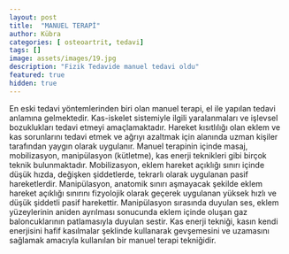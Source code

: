 ```yaml
---
layout: post
title:  "MANUEL TERAPİ"
author: Kübra
categories: [ osteoartrit, tedavi]
tags: []
image: assets/images/19.jpg
description: "Fizik Tedavide manuel tedavi oldu"
featured: true
hidden: true
---
```


En eski tedavi yöntemlerinden biri olan manuel terapi, el ile yapılan tedavi anlamına gelmektedir. Kas-iskelet sistemiyle ilgili yaralanmaları ve işlevsel bozuklukları tedavi etmeyi amaçlamaktadır. Hareket kısıtlılığı olan eklem ve kas sorunlarını tedavi etmek ve ağrıyı azaltmak için alanında uzman kişiler tarafından yaygın olarak uygulanır. Manuel terapinin içinde masaj, mobilizasyon, manipülasyon (kütletme), kas enerji teknikleri gibi birçok teknik bulunmaktadır. Mobilizasyon, eklem hareket açıklığı sınırı içinde düşük hızda, değişken şiddetlerde, tekrarlı olarak uygulanan pasif hareketlerdir. Manipülasyon, anatomik sınırı aşmayacak şekilde eklem hareket açıklığı sınırını fizyolojik olarak geçerek uygulanan yüksek hızlı ve düşük şiddetli pasif harekettir. Manipülasyon sırasında duyulan ses, eklem yüzeylerinin aniden ayrılması sonucunda eklem içinde oluşan gaz baloncuklarının patlamasıyla duyulan sestir. Kas enerji tekniği, kasın kendi enerjisini hafif kasılmalar şeklinde kullanarak gevşemesini ve uzamasını sağlamak amacıyla kullanılan bir manuel terapi tekniğidir.



